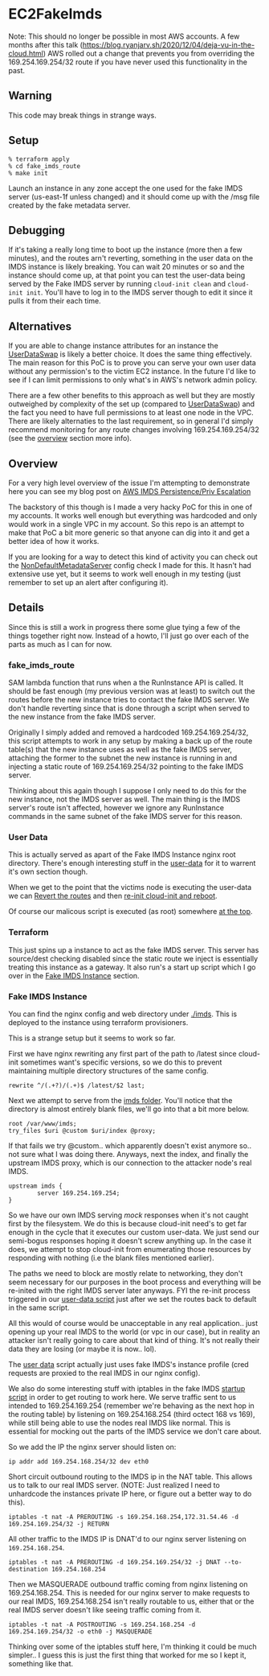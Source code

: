 # EC2FakeImds

Note: This should no longer be possible in most AWS accounts. A few months after this talk (https://blog.ryanjarv.sh/2020/12/04/deja-vu-in-the-cloud.html) AWS rolled out a change that prevents you from overriding the 169.254.169.254/32 route if you have never used this functionality in the past.

## Warning
This code may break things in strange ways.

## Setup

```
% terraform apply
% cd fake_imds_route
% make init
```

Launch an instance in any zone accept the one used for the fake IMDS server (us-east-1f unless changed) and it should come up with the /msg file created by the fake metadata server.

## Debugging

If it's taking a really long time to boot up the instance (more then a few minutes), and the routes arn't reverting, something in the user data on the IMDS instance is likely breaking. You can wait 20 minutes or so and the instance should come up, at that point you can test the user-data being served by the Fake IMDS server by running `cloud-init clean` and `cloud-init init`. You'll have to log in to the IMDS server though to edit it since it pulls it from their each time.

## Alternatives

If you are able to change instance attributes for an instance the  [UserDataSwap](https://github.com/RyanJarv/UserDataSwap) is likely a better choice. It does the same thing effectively. The main reason for this PoC is to prove you can serve your own user data without any permission's to the victim EC2 instance. In the future I'd like to see if I can limit permissions to only what's in AWS's network admin policy.

There are a few other benefits to this approach as well but they are mostly outweighed by complexity of the set up (compared to [UserDataSwap](https://github.com/RyanJarv/UserDataSwap)) and the fact you need to have full permissions to at least one node in the VPC. There are likely alternaties to the last requirement, so in general I'd simply recommend monitoring for any route changes involving 169.254.169.254/32 (see the [overview](#Overview) section more info).

## Overview

For a very high level overview of the issue I'm attempting to demonstrate here you can see my blog post on [AWS IMDS Persistence/Priv Escalation](https://blog.ryanjarv.sh/2020/10/19/imds-persistence.html)

The backstory of this though is I made a very hacky PoC for this in one of my accounts. It works well enough but everything was hardcoded and only would work in a single VPC in my account. So this repo is an attempt to make that PoC a bit more generic so that anyone can dig into it and get a better idea of how it works.

If you are looking for a way to detect this kind of activity you can check out the [NonDefaultMetadataServer](https://github.com/RyanJarv/awsconfig#nondefaultmetadataserverg) config check I made for this. It hasn't had extensive use yet, but it seems to work well enough in my testing (just remember to set up an alert after configuring it).

## Details

Since this is still a work in progress there some glue tying a few of the things together right now. Instead of a howto, I'll just go over each of the parts as much as I can for now.

### fake_imds_route

SAM lambda function that runs when a the RunInstance API is called. It should be fast enough (my previous version was at least) to switch out the routes before the new instance tries to contact the fake IMDS server. We don't handle reverting since that is done through a script when served to the new instance from the fake IMDS server.

Originally I simply added and removed a hardcoded 169.254.169.254/32, this script attempts to work in any setup by making a back up of the route table(s) that the new instance uses as well as the fake IMDS server, attaching the former to the subnet the new instance is running in and injecting a static route of 169.254.169.254/32 pointing to the fake IMDS server.

Thinking about this again though I suppose I only need to do this for the new instance, not the IMDS server as well. The main thing is the IMDS server's route isn't affected, however we ignore any RunInstance commands in the same subnet of the fake IMDS server for this reason.

### User Data

This is actually served as apart of the Fake IMDS Instance nginx root directory. There's enough interesting stuff in the [user-data](https://github.com/RyanJarv/EC2FakeImds/blob/main/files/imds/latest/user-data) for it to warrent it's own section though.

When we get to the point that the victims node is executing the user-data we can [Revert the routes](https://github.com/RyanJarv/EC2FakeImds/blob/main/files/imds/latest/user-data#L9) and then [re-init cloud-init and reboot](https://github.com/RyanJarv/EC2FakeImds/blob/main/files/imds/latest/user-data#L39).

Of course our malicous script is executed (as root) somewhere [at the top](https://github.com/RyanJarv/EC2FakeImds/blob/main/files/imds/latest/user-data#L4).


### Terraform

This just spins up a instance to act as the fake IMDS server. This server has source/dest checking disabled since the static route we inject is essentially treating this instance as a gateway. It also run's a start up script which I go over in the [Fake IMDS Instance](#Fake-IMDS-Instance) section.

### Fake IMDS Instance

You can find the nginx config and web directory under [./imds](https://github.com/RyanJarv/EC2FakeImds/tree/main/files/imds). This is deployed to the instance using terraform provisioners.

This is a strange setup but it seems to work so far.

First we have nginx rewriting any first part of the path to /latest since cloud-init sometimes want's specific versions, so we do this to prevent maintaining multiple directory structures of the same config.

```
rewrite ^/(.+?)/(.+)$ /latest/$2 last;
```

Next we attempt to serve from the [imds folder](https://github.com/RyanJarv/EC2FakeImds/tree/main/files/imds). You'll notice that the directory is almost entirely blank files, we'll go into that a bit more below.

```
root /var/www/imds;
try_files $uri @custom $uri/index @proxy;
```

If that fails we try @custom.. which apparently doesn't exist anymore so.. not sure what I was doing there. Anyways, next the index, and finally the upstream IMDS proxy, which is our connection to the attacker node's real IMDS.

```
upstream imds {
        server 169.254.169.254;
}
```

So we have our own IMDS serving *mock* responses when it's not caught first by the filesystem. We do this is because cloud-init need's to get far enough in the cycle that it executes our custom user-data. We just send our semi-bogus responses hoping it doesn't screw anything up. In the case it does, we attempt to stop cloud-init from enumerating those resources by responding with nothing (i.e the blank files mentioned earlier).

The paths we need to block are mostly relate to networking, they don't seem necessary for our purposes in the boot process and everything will be re-inited with the right IMDS server later anyways. FYI the re-init process triggered in our [user-data script](https://github.com/RyanJarv/EC2FakeImds/blob/main/files/imds/latest/user-data#L39) just after we set the routes back to default in the same script.

All this would of course would be unacceptable in any real application.. just opening up your real IMDS to the world (or vpc in our case), but in reality an attacker isn't really going to care about that kind of thing. It's not really their data they are losing (or maybe it is now.. lol).

The [user data](https://github.com/RyanJarv/EC2FakeImds/blob/main/files/imds/latest/user-data) script actually just uses fake IMDS's instance profile (cred requests are proxied to the real IMDS in our nginx config).

We also do some interesting stuff with iptables in the fake IMDS [startup script](https://github.com/RyanJarv/EC2FakeImds/blob/scripts/nginx-imds.conf) in order to get routing to work here. We serve traffic sent to us intended to 169.254.169.254 (remember we're behaving as the next hop in the routing table) by listening on 169.254.168.254 (third octect 168 vs 169), while still being able to use the nodes real IMDS like normal. This is essential for mocking out the parts of the IMDS service we don't care about.

So we add the IP the nginx server should listen on:
```
ip addr add 169.254.168.254/32 dev eth0
```

Short circuit outbound routing to the IMDS ip in the NAT table. This allows us to talk to our real IMDS server. (NOTE: Just realized I need to unhardcode the instances private IP here, or figure out a better way to do this).
```
iptables -t nat -A PREROUTING -s 169.254.168.254,172.31.54.46 -d 169.254.169.254/32 -j RETURN
```

All other traffic to the IMDS IP is DNAT'd to our nginx server listening on `169.254.168.254`.
```
iptables -t nat -A PREROUTING -d 169.254.169.254/32 -j DNAT --to-destination 169.254.168.254
```

Then we MASQUERADE outbound traffic coming from nginx listening on 169.254.168.254. This is needed for our nginx server to make requests to our real IMDS, 169.254.168.254 isn't really routable to us, either that or the real IMDS server doesn't like seeing traffic coming from it.
```
iptables -t nat -A POSTROUTING -s 169.254.168.254 -d 169.254.169.254/32 -o eth0 -j MASQUERADE
```

Thinking over some of the iptables stuff here, I'm thinking it could be much simpler.. I guess this is just the first thing that worked for me so I kept it, something like that.
 

